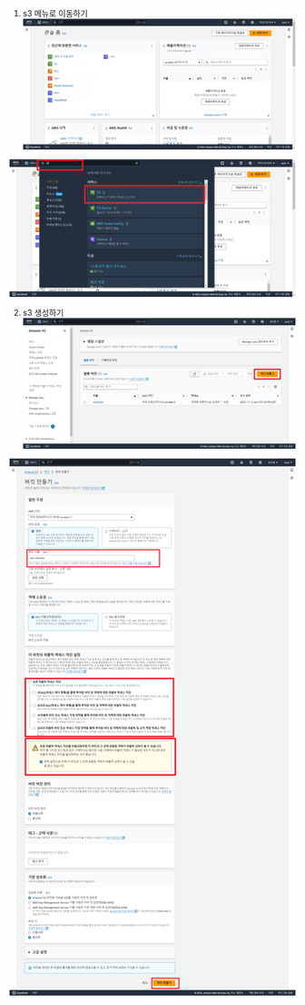1. s3 메뉴로 이동하기
   ![2024-02-15 15 22 08.png](s3_create%2F2024-02-15%2015%2022%2008.png)

![2024-02-15 15 22 08 (2).png](s3_create%2F2024-02-15%2015%2022%2008%20%282%29.png)

2. s3 생성하기
![2024-02-15 15 22 08 (3).png](s3_create%2F2024-02-15%2015%2022%2008%20%283%29.png)

![2024-02-15 15 22 08 (4).png](s3_create%2F2024-02-15%2015%2022%2008%20%284%29.png)

